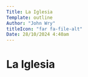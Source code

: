 ```yaml
---
Title: La Iglesia
Template: outline
Author: "John Wry"
titleIcon: "far fa-file-alt"
Date: 28/10/2024 4:40am
---
```

# La Iglesia

